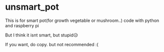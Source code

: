 # unsmart_pot

This is for smart pot(for growth vegetable or mushroom..) code with python and raspberry pi

But I think it isnt smart, but stupid😥

If you want, do copy. but not recommended :(
